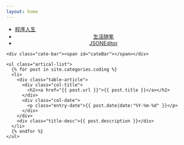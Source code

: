 ```yaml
---
layout: home
---
```


<div class="index-content coding">
  <div class="section">
    <ul class="artical-cate">
      <li class="on"><a href="/coding"><span>程序人生</span></a></li>
      <li style="text-align:center"><a href="/life"><span>生活随笔</span></a></li>
      <li style="text-align:center"><a href="/jsoneditor"><span>JSONEditor</span></a></li>
    </ul>

    <div class="cate-bar"><span id="cateBar"></span></div>

    <ul class="artical-list">
      {% for post in site.categories.coding %}
      <li>
        <div class="table-article">
          <div class="col-title">
            <h2><a href="{{ post.url }}">{{ post.title }}</a></h2>
          </div>
          <div class="col-date">
            <p class="entry-date">{{ post.date|date:"%Y-%m-%d" }}</p>
          </div>
        </div>
        <div class="title-desc">{{ post.description }}</div>
      </li>
      {% endfor %}
    </ul>
  </div>
  <div class="aside">
  </div>

</div>
